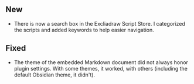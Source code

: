 ## New
- There is now a search box in the Excliadraw Script Store. I categorized the scripts and added keywords to help easier navigation.

## Fixed
- The theme of the embedded Markdown document did not always honor plugin settings. With some themes, it worked, with others (including the default Obsidian theme, it didn't). 